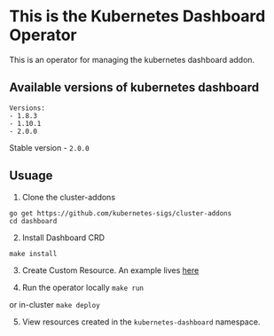 # This is the Kubernetes Dashboard Operator

This is an operator for managing the kubernetes dashboard addon.

## Available versions of kubernetes dashboard
```
Versions:
- 1.8.3
- 1.10.1
- 2.0.0
```

Stable version - `2.0.0`

## Usuage
1. Clone the cluster-addons
```
go get https://github.com/kubernetes-sigs/cluster-addons
cd dashboard
```

2. Install Dashboard CRD
```
make install
```

3. Create Custom Resource. An example lives [here](https://raw.githubusercontent.com/kubernetes-sigs/cluster-addons/master/dashboard/config/samples/addons_v1alpha1_dashboard.yaml)

4. Run the operator locally
`make run`

or in-cluster
`make deploy`

5. View resources created in the `kubernetes-dashboard` namespace.

